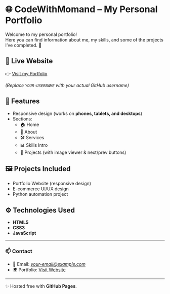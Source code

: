 # 🌐 CodeWithMomand – My Personal Portfolio

Welcome to my personal portfolio!  
Here you can find information about me, my skills, and some of the projects I’ve completed. 🚀  

## 🔗 Live Website
👉 [Visit my Portfolio](https://YOUR-USERNAME.github.io/codewithmomand/)  

*(Replace `YOUR-USERNAME` with your actual GitHub username)*

## 📂 Features
- Responsive design (works on **phones, tablets, and desktops**)
- Sections:
  - 🏠 Home  
  - 👤 About  
  - 🛠 Services  
  - 📊 Skills Intro  
  - 💼 Projects (with image viewer & next/prev buttons)  

## 🖼 Projects Included
- Portfolio Website (responsive design)  
- E-commerce UI/UX design  
- Python automation project  

## ⚙️ Technologies Used
- **HTML5**  
- **CSS3**  
- **JavaScript**  

---

### 📫 Contact
- 📧 Email: *your-email@example.com*  
- 🌍 Portfolio: [Visit Website](https://YOUR-USERNAME.github.io/codewithmomand/)  

---

✨ Hosted free with **GitHub Pages**.
